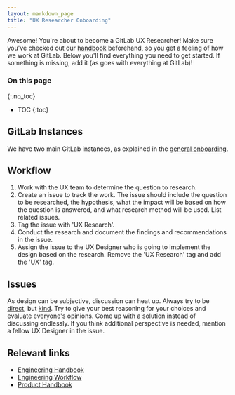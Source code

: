 ```yaml
---
layout: markdown_page
title: "UX Researcher Onboarding"
---
```


Awesome! You're about to become a GitLab UX Researcher!
Make sure you've checked out our [handbook](/handbook) beforehand, so you get a feeling
of how we work at GitLab. Below you'll find everything you need to get started.
If something is missing, add it (as goes with everything at GitLab)!

### On this page
{:.no_toc}

- TOC
{:toc}

## GitLab Instances

We have two main GitLab instances, as explained in the
[general onboarding](/handbook/general-onboarding#gitlab-instances).

## Workflow

1. Work with the UX team to determine the question to research.
2. Create an issue to track the work. The issue should include the question to be researched, the hypothesis, what the impact will be based on how the question is answered, and what research method will be used. List related issues.
3. Tag the issue with 'UX Research'.
4. Conduct the research and document the findings and recommendations in the issue.
5. Assign the issue to the UX Designer who is going to implement the design based on the research. Remove the 'UX Research' tag and add the 'UX' tag.

## Issues

As design can be subjective, discussion can heat up. Always try to be [direct](/handbook/#directness), but [kind](/handbook/#kindness). Try to give your best reasoning for your choices and evaluate everyone's opinions. Come up with a solution instead of discussing endlessly. If you think additional perspective is needed, mention a fellow UX Designer in the issue.

## Relevant links

- [Engineering Handbook](/handbook/engineering)
- [Engineering Workflow](/handbook/engineering/workflow)
- [Product Handbook](/handbook/product)
